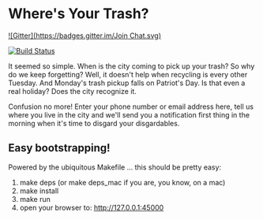 Where's Your Trash?
===================

[![Gitter](https://badges.gitter.im/Join Chat.svg)](https://gitter.im/code4maine/wheresyourtrash?utm_source=badge&utm_medium=badge&utm_campaign=pr-badge&utm_content=badge)

[![Build
Status](https://travis-ci.org/code4maine/wheresyourtrash.svg?branch=master)](https://travis-ci.org/code4maine/wheresyourtrash)

It seemed so simple. When is the city coming to pick up your trash? So why
do we keep forgetting? Well, it doesn't help when recycling is every other
Tuesday. And Monday's trash pickup falls on Patriot's Day. Is that even a real
holiday? Does the city recognize it.

Confusion no more! Enter your phone number or email address here, tell us where
you live in the city and we'll send you a notification first thing in the
morning when it's time to disgard your disgardables.

Easy bootstrapping!
-------------------

Powered by the ubiquitous Makefile ... this should be pretty easy:

1. make deps (or make deps_mac if you are, you know, on a mac)
2. make install
3. make run
4. open your browser to: http://127.0.0.1:45000

